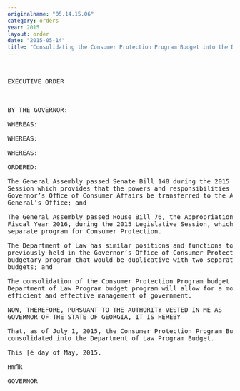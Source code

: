 ```yaml
---
originalname: "05.14.15.06"
category: orders
year: 2015
layout: order
date: "2015-05-14"
title: "Consolidating the Consumer Protection Program Budget into the Department of Law Program Budget"
---
```

<pre>
 

EXECUTIVE ORDER

 

BY THE GOVERNOR:

WHEREAS:

WHEREAS:

WHEREAS:

ORDERED:

The General Assembly passed Senate Bill 148 during the 2015 Legislative
Session which provides that the powers and responsibilities of the
Governor’s Ofﬁce of Consumer Affairs be transferred to the Attorney’s
General’s Office; and

The General Assembly passed House Bill 76, the Appropriations Act for
Fiscal Year 2016, during the 2015 Legislative Session, which provides a
separate program for Consumer Protection.

The Department of Law has similar positions and functions to those
previously held in the Governor’s Office of Consumer Protection in its
budgetary program that would be duplicative with two separate program
budgets; and

The consolidation of the Consumer Protection Program budget with the
Department of Law Program budget program will allow for a more
efficient and effective management of government.

NOW, THEREFORE, PURSUANT TO THE AUTHORITY VESTED IN ME AS
GOVERNOR OF THE STATE OF GEORGIA, IT IS HEREBY

That, as of July 1, 2015, the Consumer Protection Program Budget will be
consolidated into the Department of Law Program Budget.

This [é day of May, 2015.

Hmﬂk

GOVERNOR

 

 

</pre>
